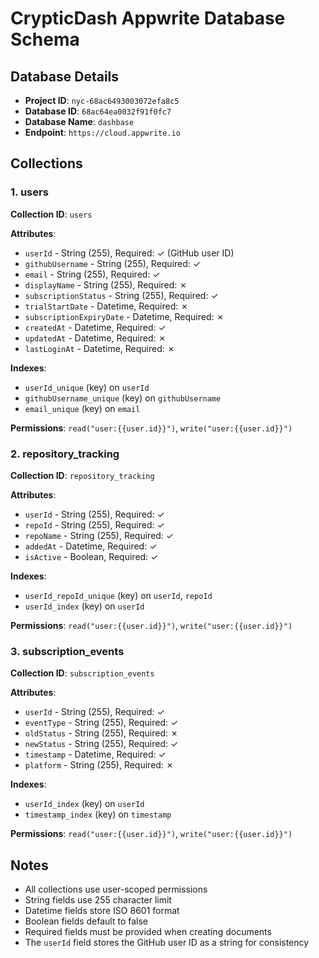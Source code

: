 # CrypticDash Appwrite Database Schema

## Database Details
- **Project ID**: `nyc-68ac6493003072efa8c5`
- **Database ID**: `68ac64ea0032f91f0fc7`
- **Database Name**: `dashbase`
- **Endpoint**: `https://cloud.appwrite.io`

## Collections

### 1. users
**Collection ID**: `users`

**Attributes**:
- `userId` - String (255), Required: ✓ (GitHub user ID)
- `githubUsername` - String (255), Required: ✓
- `email` - String (255), Required: ✓
- `displayName` - String (255), Required: ✗
- `subscriptionStatus` - String (255), Required: ✓
- `trialStartDate` - Datetime, Required: ✗
- `subscriptionExpiryDate` - Datetime, Required: ✗
- `createdAt` - Datetime, Required: ✓
- `updatedAt` - Datetime, Required: ✗
- `lastLoginAt` - Datetime, Required: ✗

**Indexes**:
- `userId_unique` (key) on `userId`
- `githubUsername_unique` (key) on `githubUsername`
- `email_unique` (key) on `email`

**Permissions**: `read("user:{{user.id}}")`, `write("user:{{user.id}}")`

### 2. repository_tracking
**Collection ID**: `repository_tracking`

**Attributes**:
- `userId` - String (255), Required: ✓
- `repoId` - String (255), Required: ✓
- `repoName` - String (255), Required: ✓
- `addedAt` - Datetime, Required: ✓
- `isActive` - Boolean, Required: ✓

**Indexes**:
- `userId_repoId_unique` (key) on `userId`, `repoId`
- `userId_index` (key) on `userId`

**Permissions**: `read("user:{{user.id}}")`, `write("user:{{user.id}}")`

### 3. subscription_events
**Collection ID**: `subscription_events`

**Attributes**:
- `userId` - String (255), Required: ✓
- `eventType` - String (255), Required: ✓
- `oldStatus` - String (255), Required: ✗
- `newStatus` - String (255), Required: ✓
- `timestamp` - Datetime, Required: ✓
- `platform` - String (255), Required: ✗

**Indexes**:
- `userId_index` (key) on `userId`
- `timestamp_index` (key) on `timestamp`

**Permissions**: `read("user:{{user.id}}")`, `write("user:{{user.id}}")`

## Notes
- All collections use user-scoped permissions
- String fields use 255 character limit
- Datetime fields store ISO 8601 format
- Boolean fields default to false
- Required fields must be provided when creating documents
- The `userId` field stores the GitHub user ID as a string for consistency
